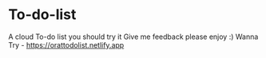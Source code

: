# To-do-list
A cloud To-do list you should try it Give me feedback please enjoy :) 
Wanna Try - https://orattodolist.netlify.app 
